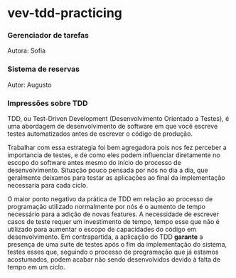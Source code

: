 # vev-tdd-practicing

### Gerenciador de tarefas
Autora: Sofia

### Sistema de reservas
Autor: Augusto

### Impressões sobre TDD

TDD, ou Test-Driven Development (Desenvolvimento Orientado a Testes), é uma abordagem de desenvolvimento de software em que você escreve testes automatizados antes de escrever o código de produção.

Trabalhar com essa estrategia foi bem agregadora pois nos fez perceber a importancia de testes, e de como eles podem influenciar diretamente no escopo do software antes mesmo do início do processo de desenvolvimento. Situação pouco pensada por nós no dia a dia, que geralmente deixamos para testar as aplicações ao final da implementação necessaria para cada ciclo.

O maior ponto negativo da prática de TDD em relação ao processo de programação utilizado normalmente por nós é o aumento de tempo necessário para a adição de novas features. A necessidade de escrever casos de teste requer um investimento de tempo, tempo esse que não é utilizado para aumentar o escopo de capacidades do código em desenvolvimento. Em contrapartida, a aplicação do TDD **garante** a presença de uma suite de testes após o fim da implementação do sistema, testes esses que, seguindo o processo de programação que já estamos acostumados, podem acabar não sendo desenvolvidos devido à falta de tempo em um ciclo.
